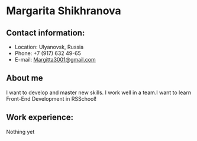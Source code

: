 # Margarita Shikhranova 
## Contact information:
+ Location: Ulyanovsk, Russia
+ Phone: +7 (917) 632 49-65
+ E-mail: Margitta3001@gmail.com
## About me 
I want to develop and master new skills. I work well in a team.I want to learn Front-End Development in RSSchool!
## Work experience:
Nothing yet
